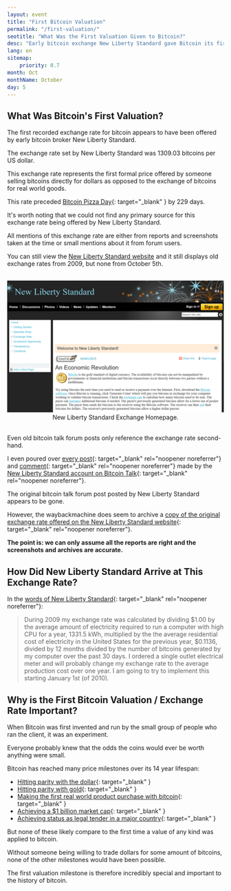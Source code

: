 ```yaml
---
layout: event
title: "First Bitcoin Valuation"
permalink: "/first-valuation/"
seotitle: "What Was the First Valuation Given to Bitcoin?"
desc: "Early bitcoin exchange New Liberty Standard gave Bitcoin its first pre-purchase USD exchange rate of 1309.03 bitcoins on October 5th, 2009." 
lang: en
sitemap:
    priority: 0.7
month: Oct
monthName: October
day: 5
---
```


## What Was Bitcoin's First Valuation?

The first recorded exchange rate for bitcoin appears to have been offered by early bitcoin broker New Liberty Standard.

The exchange rate set by New Liberty Standard was 1309.03 bitcoins per US dollar. 

This exchange rate represents the first formal price offered by someone selling bitcoins directly for dollars as opposed to the exchange of bitcoins for real world goods. 

This rate preceded [Bitcoin Pizza Day](/bitcoin-pizza-day/){: target="_blank" } by 229 days. 

It's worth noting that we could not find any primary source for this exchange rate being offered by New Liberty Standard. 

All mentions of this exchange rate are either from reports and screenshots taken at the time or small mentions about it from forum users.

You can still view the <a href="https://newlibertystandard.io/exchange" target="_blank" rel="noopener noreferrer">New Liberty Standard website</a> and it still displays old exchange rates from 2009, but none from October 5th.

<br>
<center>
<img alt="New Liberty Standard Homepage" src="/img/nls.png" />
<div class="kb-helper">New Liberty Standard Exchange Homepage.</div>
</center>
<br>

Even old bitcoin talk forum posts only reference the exchange rate second-hand.

I even poured over [every post](https://bitcointalk.org/index.php?action=profile;threads;u=26;sa=showPosts){: target="_blank" rel="noopener noreferrer"} and [comment](https://bitcointalk.org/index.php?action=profile;u=26;sa=showPosts){: target="_blank" rel="noopener noreferrer"} made by the [New Liberty Standard account on Bitcoin Talk](https://bitcointalk.org/index.php?action=profile;u=26){: target="_blank" rel="noopener noreferrer"}. 

The original bitcoin talk forum post posted by New Liberty Standard appears to be gone.

However, the waybackmachine does seem to archive a [copy of the original exchange rate offered on the New Liberty Standard website](https://web.archive.org/web/20091229132610/http://newlibertystandard.wetpaint.com/page/Exchange+Rate){: target="_blank" rel="noopener noreferrer"}.

**The point is: we can only assume all the reports are right and the screenshots and archives are accurate.**

## How Did New Liberty Standard Arrive at This Exchange Rate?

In the [words of New Liberty Standard](https://web.archive.org/web/20131031064421/http://newlibertystandard.wikifoundry.com/page/2009+Exchange+Rate){: target="_blank" rel="noopener noreferrer"}:

> During 2009 my exchange rate was calculated by dividing $1.00 by the average amount of electricity required to run a computer with high CPU for a year, 1331.5 kWh, multiplied by the the average residential cost of electricity in the United States for the previous year, $0.1136, divided by 12 months divided by the number of bitcoins generated by my computer over the past 30 days. I ordered a single outlet electrical meter and will probably change my exchange rate to the average production cost over one year. I am going to try to implement this starting January 1st (of 2010).

## Why is the First Bitcoin Valuation / Exchange Rate Important?

When Bitcoin was first invented and run by the small group of people who ran the client, it was an experiment.

Everyone probably knew that the odds the coins would ever be worth anything were small. 

Bitcoin has reached many price milestones over its 14 year lifespan: 

* [Hitting parity with the dollar](/dollar-parity/){: target="_blank" }
* [Hitting parity with gold](/gold-parity/){: target="_blank" }
* [Making the first real world product purchase with bitcoin](/bitcoin-pizza-day/){: target="_blank" }
* [Achieving a $1 billion market cap](/billion-dollar-bitcoin/){: target="_blank" }
* [Achieving status as legal tender in a major country](/legal-tender-el-salvador/){: target="_blank" }

But none of these likely compare to the first time a value of any kind was applied to bitcoin.

Without someone being willing to trade dollars for some amount of bitcoins, none of the other milestones would have been possible.

The first valuation milestone is therefore incredibly special and important to the history of bitcoin. 